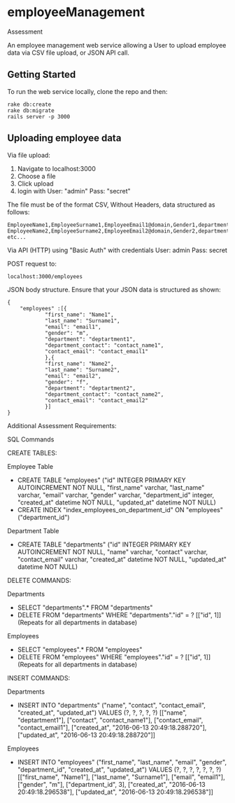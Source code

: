 # employeeManagement
Assessment

An employee management web service allowing a User to upload employee data via CSV file upload, or JSON API call.

## Getting Started

To run the web service locally, clone the repo and then:

```
rake db:create
rake db:migrate
rails server -p 3000
```

## Uploading employee data

Via file upload:

1. Navigate to localhost:3000
2. Choose a file
3. Click upload
4. login with User: "admin" Pass: "secret"

The file must be of the format CSV, Without Headers, data structured as follows:
```
EmployeeName1,EmployeeSurname1,EmployeeEmail1@domain,Gender1,department,contact_name,contact_email@domain
EmployeeName2,EmployeeSurname2,EmployeeEmail2@domain,Gender2,department,contact_name,contact_email@domain
etc...
```

Via API (HTTP) using "Basic Auth" with credentials
User: admin
Pass: secret

POST request to:
```
localhost:3000/employees
```
JSON body structure. Ensure that your JSON data is structured as shown:
```
{
	"employees" :[{
	        "first_name": "Name1",
	        "last_name": "Surname1",
	        "email": "email1",
	        "gender": "m",
	        "department": "deptartment1",
	        "department_contact": "contact_name1",
	        "contact_email": "contact_email1"
	        },{
	        "first_name": "Name2",
	        "last_name": "Surname2",
	        "email": "email2",
	        "gender": "f",
	        "department": "deptartment2",
	        "department_contact": "contact_name2",
	        "contact_email": "contact_email2"
	        }]
}
```

Additional Assessment Requirements:

SQL Commands

CREATE TABLES:

Employee Table
- CREATE TABLE "employees" ("id" INTEGER PRIMARY KEY AUTOINCREMENT NOT NULL, "first_name" varchar, "last_name" varchar, "email" varchar, "gender" varchar, "department_id" integer, "created_at" datetime NOT NULL, "updated_at" datetime NOT NULL)
- CREATE  INDEX "index_employees_on_department_id" ON "employees" ("department_id")

Department Table
- CREATE TABLE "departments" ("id" INTEGER PRIMARY KEY AUTOINCREMENT NOT NULL, "name" varchar, "contact" varchar, "contact_email" varchar, "created_at" datetime NOT NULL, "updated_at" datetime NOT NULL)

DELETE COMMANDS:

Departments
- SELECT "departments".* FROM "departments"
- DELETE FROM "departments" WHERE "departments"."id" = ?  [["id", 1]] (Repeats for all departments in database)

Employees
- SELECT "employees".* FROM "employees"
- DELETE FROM "employees" WHERE "employees"."id" = ?  [["id", 1]] (Repeats for all departments in database)

INSERT COMMANDS:

Departments
- INSERT INTO "departments" ("name", "contact", "contact_email", "created_at", "updated_at") VALUES (?, ?, ?, ?, ?)  [["name", "deptartment1"], ["contact", "contact_name1"], ["contact_email", "contact_email1"], ["created_at", "2016-06-13 20:49:18.288720"], ["updated_at", "2016-06-13 20:49:18.288720"]]

Employees
- INSERT INTO "employees" ("first_name", "last_name", "email", "gender", "department_id", "created_at", "updated_at") VALUES (?, ?, ?, ?, ?, ?, ?)  [["first_name", "Name1"], ["last_name", "Surname1"], ["email", "email1"], ["gender", "m"], ["department_id", 3], ["created_at", "2016-06-13 20:49:18.296538"], ["updated_at", "2016-06-13 20:49:18.296538"]]